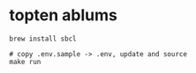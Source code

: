# topten ablums

```shell
brew install sbcl

# copy .env.sample -> .env, update and source
make run
```

